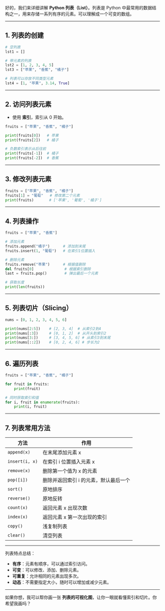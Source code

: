 好的，我们来详细讲解 **Python 列表（List）**。列表是 Python 中最常用的数据结构之一，用来存储一系列有序的元素。可以理解成一个可变的数组。

---

## 1. 列表的创建

```python
# 空列表
lst1 = []

# 带元素的列表
lst2 = [1, 2, 3, 4, 5]
lst3 = ["苹果", "香蕉", "橘子"]

# 列表可以存放不同类型元素
lst4 = [1, "苹果", 3.14, True]
```

---

## 2. 访问列表元素

* 使用 **索引**，索引从 0 开始。

```python
fruits = ["苹果", "香蕉", "橘子"]

print(fruits[0])   # 苹果
print(fruits[2])   # 橘子

# 负数索引表示从后往前
print(fruits[-1])  # 橘子
print(fruits[-2])  # 香蕉
```

---

## 3. 修改列表元素

```python
fruits = ["苹果", "香蕉", "橘子"]
fruits[1] = "葡萄"   # 修改第二个元素
print(fruits)       # ['苹果', '葡萄', '橘子']
```

---

## 4. 列表操作

```python
fruits = ["苹果", "香蕉"]

# 添加元素
fruits.append("橘子")      # 添加到末尾
fruits.insert(1, "葡萄")   # 在索引1位置插入

# 删除元素
fruits.remove("苹果")      # 根据值删除
del fruits[0]              # 根据索引删除
last = fruits.pop()        # 弹出最后一个元素

# 获取长度
print(len(fruits))
```

---

## 5. 列表切片（Slicing）

```python
nums = [0, 1, 2, 3, 4, 5, 6]

print(nums[2:5])    # [2, 3, 4]  # 从索引2到4
print(nums[:3])     # [0, 1, 2]  # 从开头到索引2
print(nums[3:])     # [3, 4, 5, 6] # 从索引3到末尾
print(nums[::2])    # [0, 2, 4, 6] # 步长为2
```

---

## 6. 遍历列表

```python
fruits = ["苹果", "香蕉", "橘子"]

for fruit in fruits:
    print(fruit)

# 同时获取索引和值
for i, fruit in enumerate(fruits):
    print(i, fruit)
```

---

## 7. 列表常用方法

| 方法             | 作用                   |
| -------------- | -------------------- |
| `append(x)`    | 在末尾添加元素 x            |
| `insert(i, x)` | 在索引 i 位置插入元素 x       |
| `remove(x)`    | 删除第一个值为 x 的元素        |
| `pop([i])`     | 删除并返回索引 i 的元素，默认最后一个 |
| `sort()`       | 原地排序                 |
| `reverse()`    | 原地反转                 |
| `count(x)`     | 返回元素 x 出现次数          |
| `index(x)`     | 返回元素 x 第一次出现的索引      |
| `copy()`       | 浅复制列表                |
| `clear()`      | 清空列表                 |

---

列表特点总结：

* **有序**：元素有顺序，可以通过索引访问。
* **可变**：可以修改、添加、删除元素。
* **可重复**：允许相同的元素出现多次。
* **动态**：不需要指定大小，随时可以增加或减少元素。

---

如果你想，我可以帮你画一张 **列表的可视化图**，让你一眼就看懂索引和切片。你希望我画吗？
